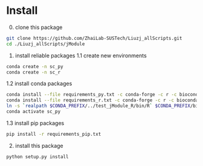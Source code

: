 # Install
0. clone this package
```bash
git clone https://github.com/ZhaiLab-SUSTech/Liuzj_allScripts.git
cd ./Liuzj_allScripts/jModule
```
1. install reliable packages
1.1 create new environments
```bash
conda create -n sc_py
conda create -n sc_r
```
1.2 install conda packages
```bash
conda install --file requirements_py.txt -c conda-forge -c r -c bioconda -n sc_py # or mamba
conda install --file requirements_r.txt -c conda-forge -c r -c bioconda -n sc_r # or mamba
ln -s `realpath $CONDA_PREFIX/../test_jModule_R/bin/R` $CONDA_PREFIX/bin/R # link R envirment
conda activate sc_py
```
1.3 install pip packages
```bash
pip install -r requirements_pip.txt
```
2. install this package
```bash
python setup.py install
```
